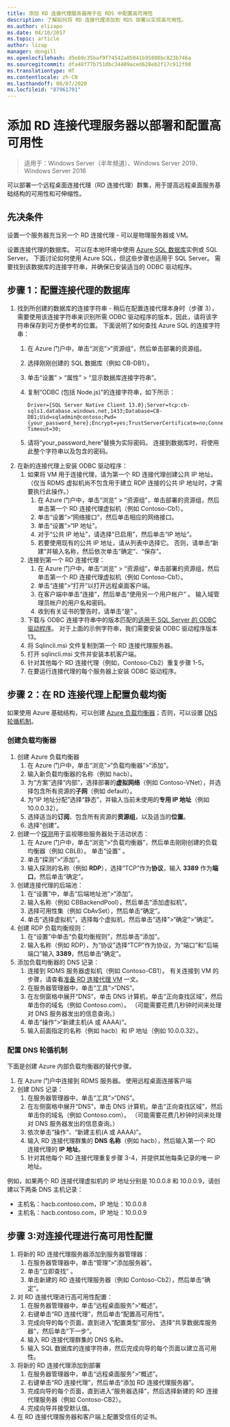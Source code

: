 ```yaml
---
title: 添加 RD 连接代理服务器用于在 RDS 中配置高可用性
description: 了解如何将 RD 连接代理添加到 RDS 部署以实现高可用性。
ms.author: elizapo
ms.date: 04/10/2017
ms.topic: article
author: lizap
manager: dongill
ms.openlocfilehash: d5e69c35baf9f74542a85041b95808bc823b746a
ms.sourcegitcommit: dfa48f77b751dbc34409aced628eb2f17c912f08
ms.translationtype: HT
ms.contentlocale: zh-CN
ms.lasthandoff: 08/07/2020
ms.locfileid: "87961791"
---
```

# <a name="add-the-rd-connection-broker-server-to-the-deployment-and-configure-high-availability"></a>添加 RD 连接代理服务器以部署和配置高可用性

>适用于：Windows Server（半年频道）、Windows Server 2019、Windows Server 2016

可以部署一个远程桌面连接代理（RD 连接代理）群集，用于提高远程桌面服务基础结构的可用性和可伸缩性。

## <a name="pre-requisites"></a>先决条件

设置一个服务器充当另一个 RD 连接代理 - 可以是物理服务器或 VM。

设置连接代理的数据库。 可以在本地环境中使用 [Azure SQL 数据库](/azure/azure-sql/database/single-database-create-quickstart#create-a-new-aure-sql-database)实例或 SQL Server。 下面讨论如何使用 Azure SQL，但这些步骤也适用于 SQL Server。 需要找到该数据库的连接字符串，并确保已安装适当的 ODBC 驱动程序。

## <a name="step-1-configure-the-database-for-the-connection-broker"></a>步骤 1：配置连接代理的数据库

1. 找到所创建的数据库的连接字符串 - 稍后在配置连接代理本身时（步骤 3），需要使用该连接字符串来识别所需 ODBC 驱动程序的版本，因此，请将该字符串保存到可方便参考的位置。 下面说明了如何查找 Azure SQL 的连接字符串：
    1. 在 Azure 门户中，单击“浏览”>“资源组”，然后单击部署的资源组。 
    2. 选择刚刚创建的 SQL 数据库（例如 CB-DB1）。
    3. 单击“设置” > “属性” > “显示数据库连接字符串”。   
    4. 复制“ODBC (包括 Node.js)”的连接字符串，如下所示： 

        ```
        Driver={SQL Server Native Client 13.0};Server=tcp:cb-sqls1.database.windows.net,1433;Database=CB-DB1;Uid=sqladmin@contoso;Pwd={your_password_here};Encrypt=yes;TrustServerCertificate=no;Connection Timeout=30;
        ```

    5. 请将“your_password_here”替换为实际密码。 连接到数据库时，将使用此整个字符串以及包含的密码。
2. 在新的连接代理上安装 ODBC 驱动程序：
   1. 如果将 VM 用于连接代理，请为第一个 RD 连接代理创建公共 IP 地址。 （仅当 RDMS 虚拟机尚不包含用于建立 RDP 连接的公共 IP 地址时，才需要执行此操作。）
       1. 在 Azure 门户中，单击“浏览” > “资源组”，单击部署的资源组，然后单击第一个 RD 连接代理虚拟机（例如 Contoso-Cb1）。  
       2. 单击“设置”>“网络接口”，然后单击相应的网络接口。 
       3. 单击“设置”>“IP 地址”。 
       4. 对于“公共 IP 地址”，请选择“已启用”，然后单击“IP 地址”。   
       5. 若要使用现有的公共 IP 地址，请从列表中选择它。 否则，请单击“新建”并输入名称，然后依次单击“确定”、“保存”。   
   2. 连接到第一个 RD 连接代理：
       1. 在 Azure 门户中，单击“浏览” > “资源组”，单击部署的资源组，然后单击第一个 RD 连接代理虚拟机（例如 Contoso-Cb1）。  
       2. 单击“连接”>“打开”以打开远程桌面客户端。 
       3. 在客户端中单击“连接”，然后单击“使用另一个用户帐户”   。 输入域管理员帐户的用户名和密码。
       4. 收到有关证书的警告时，请单击“是”  。
   3. 下载与 ODBC 连接字符串中的版本匹配的[适用于 SQL Server 的 ODBC 驱动程序](https://www.microsoft.com/download/confirmation.aspx?id=50420)。 对于上面的示例字符串，我们需要安装 ODBC 驱动程序版本 13。
   4. 将 Sqlincli.msi 文件复制到第一个 RD 连接代理服务器。
   5. 打开 sqlincli.msi 文件并安装本机客户端。
   6. 针对其他每个 RD 连接代理（例如，Contoso-Cb2）重复步骤 1-5。
   7. 在要运行连接代理的每个服务器上安装 ODBC 驱动程序。

## <a name="step-2-configure-load-balancing-on-the-rd-connection-brokers"></a>步骤 2：在 RD 连接代理上配置负载均衡

如果使用 Azure 基础结构，可以创建 [Azure 负载均衡器](#create-a-load-balancer)；否则，可以设置 [DNS 轮循机制](#configure-dns-round-robin)。

### <a name="create-a-load-balancer"></a>创建负载均衡器
1. 创建 Azure 负载均衡器
      1. 在 Azure 门户中，单击“浏览”>“负载均衡器”>“添加”。 
      2. 输入新负载均衡器的名称（例如 hacb）。
      3. 为“方案”选择“内部”，选择部署的**虚拟网络**（例如 Contoso-VNet），并选择包含所有资源的**子网**（例如 default）。  
      4. 为“IP 地址分配”选择“静态”，并输入当前未使用的**专用 IP 地址**（例如 10.0.0.32）。  
      5. 选择适当的**订阅**、包含所有资源的**资源组**，以及适当的**位置**。
      6. 选择“创建”。 
2. 创建一个[探测](/azure/load-balancer/load-balancer-custom-probe-overview)用于监视哪些服务器处于活动状态：
      1. 在 Azure 门户中，单击“浏览”>“负载均衡器”，然后单击刚刚创建的负载均衡器（例如 CBLB）。  单击“设置”  。
      2. 单击“探测”>“添加”。 
      3. 输入探测的名称（例如 **RDP**），选择“TCP”作为**协议**，输入 **3389** 作为**端口**，然后单击“确定”。  
3. 创建连接代理的后端池：
      1. 在“设置”中，单击“后端地址池”>“添加”。  
      2. 输入名称（例如 CBBackendPool），然后单击“添加虚拟机”。 
      3. 选择可用性集（例如 CbAvSet），然后单击“确定”。 
      3. 单击“选择虚拟机”，选择每个虚拟机，然后单击“选择”>“确定”>“确定”。  
4. 创建 RDP 负载均衡规则：
      1. 在“设置”中单击“负载均衡规则”，然后单击“添加”。   
      2. 输入名称（例如 RDP），为“协议”选择“TCP”作为协议，为“端口”和“后端端口”输入 **3389**，然后单击“确定”。     
5. 添加负载均衡器的 DNS 记录：
      1. 连接到 RDMS 服务器虚拟机（例如 Contoso-CB1）。 有关连接到 VM 的步骤，请查看[准备 RD 连接代理 VM](./rds-prepare-vms.md) 一文。
      2. 在服务器管理器中，单击“工具”>“DNS”。 
      3. 在左侧窗格中展开“DNS”，单击 DNS 计算机，单击“正向查找区域”，然后单击你的域名（例如 Contoso.com）。   （可能需要花费几秒钟时间来处理对 DNS 服务器发出的信息查询。）
      4. 单击“操作”>“新建主机(A 或 AAAA)”。 
      9. 输入前面指定的名称（例如 hacb）和 IP 地址（例如 10.0.0.32）。

### <a name="configure-dns-round-robin"></a>配置 DNS 轮循机制

下面是创建 Azure 内部负载均衡器的替代步骤。

1. 在 Azure 门户中连接到 RDMS 服务器。 使用远程桌面连接客户端
2. 创建 DNS 记录：
      1. 在服务器管理器中，单击“工具”>“DNS”。 
      2. 在左侧窗格中展开“DNS”，单击 DNS 计算机，单击“正向查找区域”，然后单击你的域名（例如 Contoso.com）。   （可能需要花费几秒钟时间来处理对 DNS 服务器发出的信息查询。）
      3. 依次单击“操作”、“新建主机(A 或 AAAA)”。  
      4. 输入 RD 连接代理群集的 **DNS 名称**（例如 hacb），然后输入第一个 RD 连接代理的 **IP 地址**。
      5. 针对其他每个 RD 连接代理重复步骤 3-4，并提供其他每条记录的唯一 IP 地址。


例如，如果两个 RD 连接代理虚拟机的 IP 地址分别是 10.0.0.8 和 10.0.0.9，请创建以下两条 DNS 主机记录：
 - 主机名：hacb.contoso.com，IP 地址：10.0.0.8
 - 主机名：hacb.contoso.com，IP 地址：10.0.0.9

## <a name="step-3-configure-the-connection-brokers-for-high-availability"></a>步骤 3:对连接代理进行高可用性配置

1. 将新的 RD 连接代理服务器添加到服务器管理器：
   1. 在服务器管理器中，单击“管理”>“添加服务器”。 
   2. 单击“立即查找”  。
   3. 单击新建的 RD 连接代理服务器（例如 Contoso-Cb2），然后单击“确定”。 
2. 对 RD 连接代理进行高可用性配置：
   1. 在服务器管理器中，单击“远程桌面服务”>“概述”。 
   2. 右键单击“RD 连接代理”，然后单击“配置高可用性”。  
   3. 完成向导的每个页面，直到进入“配置类型”部分。 选择“共享数据库服务器”，然后单击“下一步”。  
   4. 输入 RD 连接代理群集的 DNS 名称。
   5. 输入 SQL 数据库的连接字符串，然后完成向导的每个页面以建立高可用性。
3. 将新的 RD 连接代理添加到部署
   1. 在服务器管理器中，单击“远程桌面服务”>“概述”。 
   2. 右键单击“RD 连接代理”，然后单击“添加 RD 连接代理服务器”。 
   3. 完成向导的每个页面，直到进入“服务器选择”，然后选择新建的 RD 连接代理服务器（例如 Contoso-CB2）。
   4. 完成向导并接受默认值。
4. 在 RD 连接代理服务器和客户端上配置受信任的证书。
